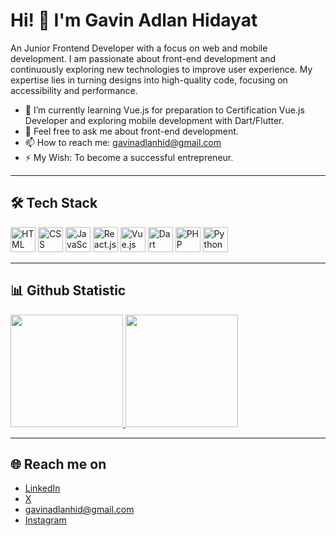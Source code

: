 # Hi! 👋 I'm Gavin Adlan Hidayat

An Junior Frontend Developer with a focus on web and mobile development. I am passionate about front-end development and continuously exploring new technologies to improve user experience. My expertise lies in turning designs into high-quality code, focusing on accessibility and performance.

- 🌱 I’m currently learning Vue.js for preparation to Certification Vue.js Developer and exploring mobile development with Dart/Flutter.
- 💬 Feel free to ask me about front-end development.
- 📫 How to reach me: gavinadlanhid@gmail.com
- ⚡ My Wish: To become a successful entrepreneur.

---

## 🛠️ Tech Stack

<div>
  <img src="https://upload.wikimedia.org/wikipedia/commons/6/61/HTML5_logo_and_wordmark.svg" title="HTML" alt="HTML" width="40" height="40"/>
  <img src="https://upload.wikimedia.org/wikipedia/commons/d/d5/CSS3_logo_and_wordmark.svg" title="CSS" alt="CSS" width="40" height="40"/>
  <img src="https://upload.wikimedia.org/wikipedia/commons/9/99/Unofficial_JavaScript_logo_2.svg" title="JavaScript" alt="JavaScript" width="40" height="40"/>
  <img src="https://cdn.iconscout.com/icon/free/png-128/react-3-1175109.png" title="React.js" alt="React.js" width="40" height="40"/>
  <img src="https://v2.vuejs.org/images/logo.svg" title="Vue.js" alt="Vue.js" width="40" height="40"/>
  <img src="https://upload.wikimedia.org/wikipedia/commons/7/7e/Dart-logo.png" title="Dart" alt="Dart" width="40" height="40"/>
  <img src="https://www.php.net/images/logos/php-logo.svg" title="PHP" alt="PHP" width="40" height="40"/>
  <img src="https://upload.wikimedia.org/wikipedia/commons/c/c3/Python-logo-notext.svg" title="Python" alt="Python" width="40" height="40"/>
</div>

---

## 📊 Github Statistic

<p align="left">
<a href="https://github.com/gavinadlan">
  <img height="180em" src="https://github-readme-stats-eight-theta.vercel.app/api?username=gavinadlan&show_icons=true&theme=algolia&include_all_commits=true&count_private=true"/>
  <img height="180em" src="https://github-readme-stats-eight-theta.vercel.app/api/top-langs/?username=gavinadlan&layout=compact&langs_count=8&theme=algolia"/>
</a>
</p>

---

## 🌐 Reach me on
- <a href="www.linkedin.com/in/gavinadlan/">LinkedIn</a>
- <a href="https://x.com/gavin_adlan">X</a>
- gavinadlanhid@gmail.com
- <a href="https://www.instagram.com/gavin_adlan">Instagram</a>


